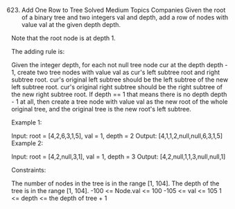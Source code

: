 623. Add One Row to Tree
Solved
Medium
Topics
Companies
Given the root of a binary tree and two integers val and depth, add a row of nodes with value val at the given depth depth.

Note that the root node is at depth 1.

The adding rule is:

Given the integer depth, for each not null tree node cur at the depth depth - 1, create two tree nodes with value val as cur's left subtree root and right subtree root.
cur's original left subtree should be the left subtree of the new left subtree root.
cur's original right subtree should be the right subtree of the new right subtree root.
If depth == 1 that means there is no depth depth - 1 at all, then create a tree node with value val as the new root of the whole original tree, and the original tree is the new root's left subtree.
 

Example 1:


Input: root = [4,2,6,3,1,5], val = 1, depth = 2
Output: [4,1,1,2,null,null,6,3,1,5]
Example 2:


Input: root = [4,2,null,3,1], val = 1, depth = 3
Output: [4,2,null,1,1,3,null,null,1]
 

Constraints:

The number of nodes in the tree is in the range [1, 104].
The depth of the tree is in the range [1, 104].
-100 <= Node.val <= 100
-105 <= val <= 105
1 <= depth <= the depth of tree + 1
